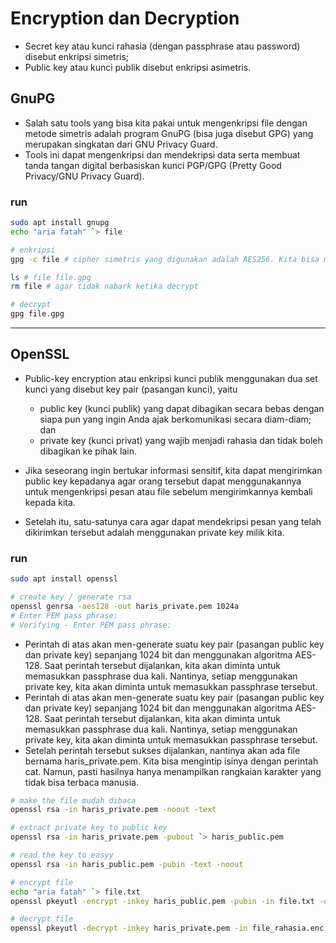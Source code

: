 # Encryption dan Decryption
- Secret key atau kunci rahasia (dengan passphrase atau password) disebut enkripsi simetris;
- Public key atau kunci publik disebut enkripsi asimetris.

## GnuPG
- Salah satu tools yang bisa kita pakai untuk mengenkripsi file dengan metode simetris adalah program GnuPG (bisa juga disebut GPG) yang merupakan singkatan dari GNU Privacy Guard.
- Tools ini dapat mengenkripsi dan mendekripsi data serta membuat tanda tangan digital berbasiskan kunci PGP/GPG (Pretty Good Privacy/GNU Privacy Guard).

### run
```bash
sudo apt install gnupg
echo "aria fatah" `> file

# enkripsi
gpg -c file # cipher simetris yang digunakan adalah AES256. Kita bisa memilih lainnya menggunakan opsi --cipher-algo bila mau. 

ls # file file.gpg
rm file # agar tidak nabark ketika decrypt

# decrypt
gpg file.gpg
```

---
## OpenSSL
- Public-key encryption atau enkripsi kunci publik menggunakan dua set kunci yang disebut key pair (pasangan kunci), yaitu
  - public key (kunci publik) yang dapat dibagikan secara bebas dengan siapa pun yang ingin Anda ajak berkomunikasi secara diam-diam; dan
  - private key (kunci privat) yang wajib menjadi rahasia dan tidak boleh dibagikan ke pihak lain.

- Jika seseorang ingin bertukar informasi sensitif, kita dapat mengirimkan public key kepadanya agar orang tersebut dapat menggunakannya untuk mengenkripsi pesan atau file sebelum mengirimkannya kembali kepada kita.
- Setelah itu, satu-satunya cara agar dapat mendekripsi pesan yang telah dikirimkan tersebut adalah menggunakan private key milik kita.

### run
```bash
sudo apt install openssl

# create key / generate rsa
openssl genrsa -aes128 -out haris_private.pem 1024a
# Enter PEM pass phrase:
# Verifying - Enter PEM pass phrase:
```

- Perintah di atas akan men-generate suatu key pair (pasangan public key dan private key) sepanjang 1024 bit dan menggunakan algoritma AES-128. Saat perintah tersebut dijalankan, kita akan diminta untuk memasukkan passphrase dua kali. Nantinya, setiap menggunakan private key, kita akan diminta untuk memasukkan passphrase tersebut.
- Perintah di atas akan men-generate suatu key pair (pasangan public key dan private key) sepanjang 1024 bit dan menggunakan algoritma AES-128. Saat perintah tersebut dijalankan, kita akan diminta untuk memasukkan passphrase dua kali. Nantinya, setiap menggunakan private key, kita akan diminta untuk memasukkan passphrase tersebut.
- Setelah perintah tersebut sukses dijalankan, nantinya akan ada file bernama haris_private.pem. Kita bisa mengintip isinya dengan perintah cat. Namun, pasti hasilnya hanya menampilkan rangkaian karakter yang tidak bisa terbaca manusia.

```bash
# make the file mudah dibaca
openssl rsa -in haris_private.pem -noout -text

# extract private key to public key
openssl rsa -in haris_private.pem -pubout `> haris_public.pem

# read the key to easyy
openssl rsa -in haris_public.pem -pubin -text -noout

# encrypt file
echo "aria fatah" `> file.txt
openssl pkeyutl -encrypt -inkey haris_public.pem -pubin -in file.txt -out file_rahasia.enc

# decrypt file
openssl pkeyutl -decrypt -inkey haris_private.pem -in file_rahasia.enc `> file_terbuka.txt
```